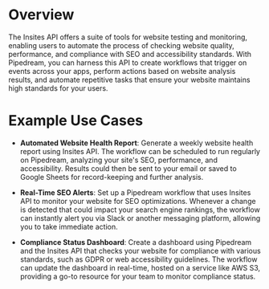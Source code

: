 # Overview

The Insites API offers a suite of tools for website testing and monitoring, enabling users to automate the process of checking website quality, performance, and compliance with SEO and accessibility standards. With Pipedream, you can harness this API to create workflows that trigger on events across your apps, perform actions based on website analysis results, and automate repetitive tasks that ensure your website maintains high standards for your users.

# Example Use Cases

- **Automated Website Health Report**: Generate a weekly website health report using Insites API. The workflow can be scheduled to run regularly on Pipedream, analyzing your site's SEO, performance, and accessibility. Results could then be sent to your email or saved to Google Sheets for record-keeping and further analysis.

- **Real-Time SEO Alerts**: Set up a Pipedream workflow that uses Insites API to monitor your website for SEO optimizations. Whenever a change is detected that could impact your search engine rankings, the workflow can instantly alert you via Slack or another messaging platform, allowing you to take immediate action.

- **Compliance Status Dashboard**: Create a dashboard using Pipedream and the Insites API that checks your website for compliance with various standards, such as GDPR or web accessibility guidelines. The workflow can update the dashboard in real-time, hosted on a service like AWS S3, providing a go-to resource for your team to monitor compliance status.
